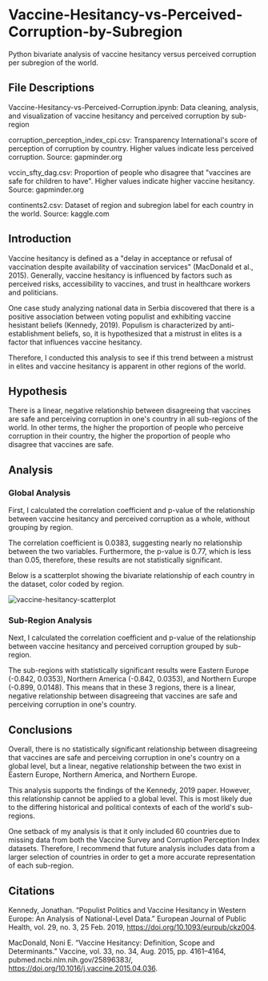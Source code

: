 # Vaccine-Hesitancy-vs-Perceived-Corruption-by-Subregion
Python bivariate analysis of vaccine hesitancy versus perceived corruption per subregion of the world. 

## File Descriptions
Vaccine-Hesitancy-vs-Perceived-Corruption.ipynb: Data cleaning, analysis, and visualization of vaccine hesitancy and perceived corruption by sub-region 

corruption_perception_index_cpi.csv: Transparency International's score of perception of corruption by country. Higher values indicate less perceived corruption. Source: gapminder.org 

vccin_sfty_dag.csv: Proportion of people who disagree that "vaccines are safe for children to have". Higher values indicate higher vaccine hesitancy. Source: gapminder.org 

continents2.csv: Dataset of region and subregion label for each country in the world. Source: kaggle.com

## Introduction
Vaccine hesitancy is defined as a "delay in acceptance or refusal of vaccination despite availability of vaccination services" (MacDonald et al., 2015). Generally, vaccine hesitancy is influenced by factors such as perceived risks, accessibility to vaccines, and trust in healthcare workers and politicians. 

One case study analyzing national data in Serbia discovered that there is a positive association between voting populist and exhibiting vaccine hesistant beliefs (Kennedy, 2019). Populism is characterized by anti-establishment beliefs, so, it is hypothesized that a mistrust in elites is a factor that influences vaccine hesitancy. 

Therefore, I conducted this analysis to see if this trend between a mistrust in elites and vaccine hesitancy is apparent in other regions of the world.

## Hypothesis
There is a linear, negative relationship between disagreeing that vaccines are safe and perceiving corruption in one's country in all sub-regions of the world. 
In other terms, the higher the proportion of people who perceive corruption in their country, the higher the proportion of people who disagree that vaccines are safe. 

## Analysis

### Global Analysis 
First, I calculated the correlation coefficient and p-value of the relationship between vaccine hesitancy and perceived corruption as a whole, without grouping by region. 

The correlation coefficient is 0.0383, suggesting nearly no relationship between the two variables. Furthermore, the p-value is 0.77, which is less than 0.05, therefore, these results are not statistically significant. 

Below is a scatterplot showing the bivariate relationship of each country in the dataset, color coded by region. 

![vaccine-hesitancy-scatterplot](https://github.com/stacycaeiro/Vaccine-Hesitancy-Analysis/assets/120422997/fc92a065-d67a-4695-aa2d-8a2cf326e24a)

### Sub-Region Analysis
Next, I calculated the correlation coefficient and p-value of the relationship between vaccine hesitancy and perceived corruption grouped by sub-region. 

The sub-regions with statistically significant results were Eastern Europe (-0.842, 0.0353), Northern America (-0.842, 0.0353), and Northern Europe (-0.899, 0.0148). This means that in these 3 regions, there is a linear, negative relationship between disagreeing that vaccines are safe and perceiving corruption in one's country.

## Conclusions 
Overall, there is no statistically significant relationship between disagreeing that vaccines are safe and perceiving corruption in one's country on a global level, but a linear, negative relationship between the two exist in Eastern Europe, Northern America, and Northern Europe. 

This analysis supports the findings of the Kennedy, 2019 paper. However, this relationship cannot be applied to a global level. This is most likely due to the differing historical and political contexts of each of the world's sub-regions. 

One setback of my analysis is that it only included 60 countries due to missing data from both the Vaccine Survey and Corruption Perception Index datasets. Therefore, I recommend that future analysis includes data from a larger selection of countries in order to get a more accurate representation of each sub-region. 

## Citations
Kennedy, Jonathan. “Populist Politics and Vaccine Hesitancy in Western Europe: An Analysis of National-Level Data.” European Journal of Public Health, vol. 29, no. 3, 25 Feb. 2019, https://doi.org/10.1093/eurpub/ckz004.

MacDonald, Noni E. “Vaccine Hesitancy: Definition, Scope and Determinants.” Vaccine, vol. 33, no. 34, Aug. 2015, pp. 4161–4164, pubmed.ncbi.nlm.nih.gov/25896383/, https://doi.org/10.1016/j.vaccine.2015.04.036.

